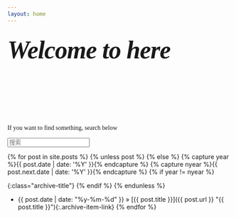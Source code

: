 ```yaml
---
layout: home
---
```

<style type="text/css" media="screen">
  .container {
    margin: 13px auto;
    max-width: 800px;
    max-height: 420px;
    
    font-family:Verdana; 
   /* text-align: center;*/
    background:url(../resouse/img/timg3.jpg) no-repeat 180px 0px;

  }
  h1 {
    margin: 30px 0;
    font-size: 4em;
    line-height: 1;
    letter-spacing: -1px;
  }
</style>


<div class="container">

<h1 style="font-style:italic;font-family: Georgia;">Welcome to here</h1>
<br>
<br>
<br>
<br>
<br>
<br>
<p>If you want to find something, search below</p>
<input class="page-search-input" type="text" placeholder="搜索" />
 </div>
<script type="text/javascript">
	
	document.querySelector('.page-search-input').addEventListener('keyup',function(e){
    var archive = document.getElementsByClassName('archive-item-link');

    for (var i = 0; i < archive.length; i++){
    	
        if( archive[i].title.toLowerCase().indexOf(this.value.toLowerCase()) > -1 ) {
            archive[i].closest('li').style.display = '';
        } else {
            archive[i].closest('li').style.display = 'none';
        }
        if(this.value.toLowerCase()==""){archive[i].closest('li').style.display = 'none';}

    }
    
})

</script>
{% for post in site.posts %}
{% unless post %}
{% else %}
{% capture year %}{{ post.date | date: '%Y' }}{% endcapture %}
{% capture nyear %}{{ post.next.date | date: '%Y' }}{% endcapture %}
{% if year != nyear %}

{:class="archive-title"}
{% endif %}
{% endunless %}
* {{ post.date | date: "%y-%m-%d" }} &raquo; [{{ post.title }}]({{ post.url }} "{{ post.title }}"){:.archive-item-link}
{% endfor %}
<script type="text/javascript">
	var archive2 = document.getElementsByClassName('archive-item-link');
	for (var i = 0; i < archive2.length; i++){
		archive2[i].closest('li').style.display = 'none';
	}

</script>

